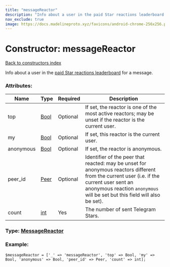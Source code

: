```yaml
---
title: "messageReactor"
description: "Info about a user in the paid Star reactions leaderboard for a message."
nav_exclude: true
image: https://docs.madelineproto.xyz/favicons/android-chrome-256x256.png
---
```

# Constructor: messageReactor  
[Back to constructors index](/API_docs/constructors/index.html)



Info about a user in the [paid Star reactions leaderboard](https://core.telegram.org/api/reactions#paid-reactions) for a message.

### Attributes:

| Name     |    Type       | Required | Description |
|----------|---------------|----------|-------------|
|top|[Bool](/API_docs/types/Bool.html) | Optional|If set, the reactor is one of the most active reactors; may be unset if the reactor is the current user.|
|my|[Bool](/API_docs/types/Bool.html) | Optional|If set, this reactor is the current user.|
|anonymous|[Bool](/API_docs/types/Bool.html) | Optional|If set, the reactor is anonymous.|
|peer\_id|[Peer](/API_docs/types/Peer.html) | Optional|Identifier of the peer that reacted: may be unset for anonymous reactors different from the current user (i.e. if the current user sent an anonymous reaction `anonymous` will be set but this field will also be set).|
|count|[int](/API_docs/types/int.html) | Yes|The number of sent Telegram Stars.|



### Type: [MessageReactor](/API_docs/types/MessageReactor.html)


### Example:

```
$messageReactor = ['_' => 'messageReactor', 'top' => Bool, 'my' => Bool, 'anonymous' => Bool, 'peer_id' => Peer, 'count' => int];
```  
